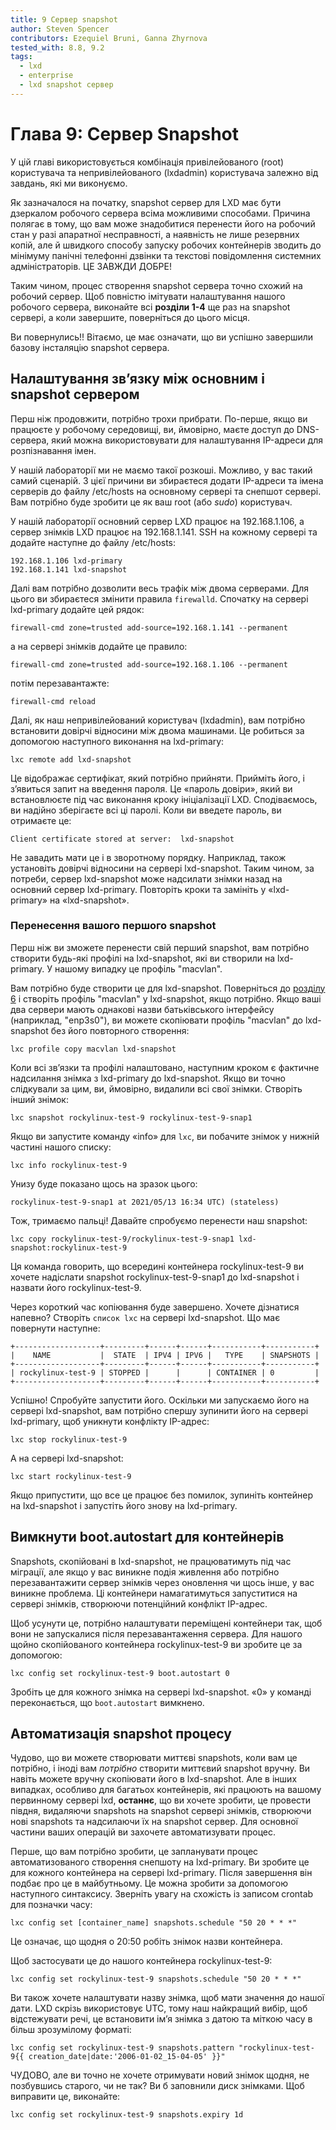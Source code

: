 ```yaml
---
title: 9 Сервер snapshot
author: Steven Spencer
contributors: Ezequiel Bruni, Ganna Zhyrnova
tested_with: 8.8, 9.2
tags:
  - lxd
  - enterprise
  - lxd snapshot сервер
---
```


# Глава 9: Сервер Snapshot

У цій главі використовується комбінація привілейованого (root) користувача та непривілейованого (lxdadmin) користувача залежно від завдань, які ми виконуємо.

Як зазначалося на початку, snapshot сервер для LXD має бути дзеркалом робочого сервера всіма можливими способами. Причина полягає в тому, що вам може знадобитися перенести його на робочий стан у разі апаратної несправності, а наявність не лише резервних копій, але й швидкого способу запуску робочих контейнерів зводить до мінімуму панічні телефонні дзвінки та текстові повідомлення системних адміністраторів. ЦЕ ЗАВЖДИ ДОБРЕ!

Таким чином, процес створення snapshot сервера точно схожий на робочий сервер. Щоб повністю імітувати налаштування нашого робочого сервера, виконайте всі **розділи 1-4** ще раз на snapshot сервері, а коли завершите, поверніться до цього місця.

Ви повернулись!! Вітаємо, це має означати, що ви успішно завершили базову інсталяцію snapshot сервера.

## Налаштування зв’язку між основним і snapshot сервером

Перш ніж продовжити, потрібно трохи прибрати. По-перше, якщо ви працюєте у робочому середовищі, ви, ймовірно, маєте доступ до DNS-сервера, який можна використовувати для налаштування IP-адреси для розпізнавання імен.

У нашій лабораторії ми не маємо такої розкоші. Можливо, у вас такий самий сценарій. З цієї причини ви збираєтеся додати IP-адреси та імена серверів до файлу /etc/hosts на основному сервері та снепшот сервері. Вам потрібно буде зробити це як ваш root (або _sudo_) користувач.

У нашій лабораторії основний сервер LXD працює на 192.168.1.106, а сервер знімків LXD працює на 192.168.1.141. SSH на кожному сервері та додайте наступне до файлу /etc/hosts:

```
192.168.1.106 lxd-primary
192.168.1.141 lxd-snapshot
```

Далі вам потрібно дозволити весь трафік між двома серверами. Для цього ви збираєтеся змінити правила `firewalld`. Спочатку на сервері lxd-primary додайте цей рядок:

```
firewall-cmd zone=trusted add-source=192.168.1.141 --permanent
```

а на сервері знімків додайте це правило:

```
firewall-cmd zone=trusted add-source=192.168.1.106 --permanent
```

потім перезавантажте:

```
firewall-cmd reload
```

Далі, як наш непривілейований користувач (lxdadmin), вам потрібно встановити довірчі відносини між двома машинами. Це робиться за допомогою наступного виконання на lxd-primary:

```
lxc remote add lxd-snapshot
```

Це відображає сертифікат, який потрібно прийняти. Прийміть його, і з’явиться запит на введення пароля. Це «пароль довіри», який ви встановлюєте під час виконання кроку ініціалізації LXD. Сподіваємось, ви надійно зберігаєте всі ці паролі. Коли ви введете пароль, ви отримаєте це:

```
Client certificate stored at server:  lxd-snapshot
```

Не завадить мати це і в зворотному порядку. Наприклад, також установіть довірчі відносини на сервері lxd-snapshot. Таким чином, за потреби, сервер lxd-snapshot може надсилати знімки назад на основний сервер lxd-primary. Повторіть кроки та замініть у «lxd-primary» на «lxd-snapshot».

### Перенесення вашого першого snapshot

Перш ніж ви зможете перенести свій перший snapshot, вам потрібно створити будь-які профілі на lxd-snapshot, які ви створили на lxd-primary. У нашому випадку це профіль "macvlan".

Вам потрібно буде створити це для lxd-snapshot. Поверніться до [розділу 6](06-profiles.md) і створіть профіль "macvlan" у lxd-snapshot, якщо потрібно. Якщо ваші два сервери мають однакові назви батьківського інтерфейсу (наприклад, "enp3s0"), ви можете скопіювати профіль "macvlan" до lxd-snapshot без його повторного створення:

```
lxc profile copy macvlan lxd-snapshot
```

Коли всі зв’язки та профілі налаштовано, наступним кроком є фактичне надсилання знімка з lxd-primary до lxd-snapshot. Якщо ви точно слідкували за цим, ви, ймовірно, видалили всі свої знімки. Створіть інший знімок:

```
lxc snapshot rockylinux-test-9 rockylinux-test-9-snap1
```

Якщо ви запустите команду «info» для `lxc`, ви побачите знімок у нижній частині нашого списку:

```
lxc info rockylinux-test-9
```

Унизу буде показано щось на зразок цього:

```
rockylinux-test-9-snap1 at 2021/05/13 16:34 UTC) (stateless)
```

Тож, тримаємо пальці! Давайте спробуємо перенести наш snapshot:

```
lxc copy rockylinux-test-9/rockylinux-test-9-snap1 lxd-snapshot:rockylinux-test-9
```

Ця команда говорить, що всередині контейнера rockylinux-test-9 ви хочете надіслати snapshot rockylinux-test-9-snap1 до lxd-snapshot і назвати його rockylinux-test-9.

Через короткий час копіювання буде завершено. Хочете дізнатися напевно? Створіть `список lxc` на сервері lxd-snapshot. Що має повернути наступне:

```
+-------------------+---------+------+------+-----------+-----------+
|    NAME           |  STATE  | IPV4 | IPV6 |   TYPE    | SNAPSHOTS |
+-------------------+---------+------+------+-----------+-----------+
| rockylinux-test-9 | STOPPED |      |      | CONTAINER | 0         |
+-------------------+---------+------+------+-----------+-----------+
```

Успішно! Спробуйте запустити його. Оскільки ми запускаємо його на сервері lxd-snapshot, вам потрібно спершу зупинити його на сервері lxd-primary, щоб уникнути конфлікту IP-адрес:

```
lxc stop rockylinux-test-9
```

А на сервері lxd-snapshot:

```
lxc start rockylinux-test-9
```

Якщо припустити, що все це працює без помилок, зупиніть контейнер на lxd-snapshot і запустіть його знову на lxd-primary.

## Вимкнути boot.autostart для контейнерів

Snapshots, скопійовані в lxd-snapshot, не працюватимуть під час міграції, але якщо у вас виникне подія живлення або потрібно перезавантажити сервер знімків через оновлення чи щось інше, у вас виникне проблема. Ці контейнери намагатимуться запуститися на сервері знімків, створюючи потенційний конфлікт IP-адрес.

Щоб усунути це, потрібно налаштувати переміщені контейнери так, щоб вони не запускалися після перезавантаження сервера. Для нашого щойно скопійованого контейнера rockylinux-test-9 ви зробите це за допомогою:

```
lxc config set rockylinux-test-9 boot.autostart 0
```

Зробіть це для кожного знімка на сервері lxd-snapshot. «0» у команді переконається, що `boot.autostart` вимкнено.

## Автоматизація snapshot процесу

Чудово, що ви можете створювати миттєві snapshots, коли вам це потрібно, і іноді вам _потрібно_ створити миттєвий snapshot вручну. Ви навіть можете вручну скопіювати його в lxd-snapshot. Але в інших випадках, особливо для багатьох контейнерів, які працюють на вашому первинному сервері lxd, **останнє**, що ви хочете зробити, це провести півдня, видаляючи snapshots на snapshot сервері знімків, створюючи нові snapshots та надсилаючи їх на snapshot сервер. Для основної частини ваших операцій ви захочете автоматизувати процес.

Перше, що вам потрібно зробити, це запланувати процес автоматизованого створення снепшоту на lxd-primary. Ви зробите це для кожного контейнера на сервері lxd-primary. Після завершення він подбає про це в майбутньому. Це можна зробити за допомогою наступного синтаксису. Зверніть увагу на схожість із записом crontab для позначки часу:

```
lxc config set [container_name] snapshots.schedule "50 20 * * *"
```

Це означає, що щодня о 20:50 робіть знімок назви контейнера.

Щоб застосувати це до нашого контейнера rockylinux-test-9:

```
lxc config set rockylinux-test-9 snapshots.schedule "50 20 * * *"
```

Ви також хочете налаштувати назву знімка, щоб мати значення до нашої дати. LXD скрізь використовує UTC, тому наш найкращий вибір, щоб відстежувати речі, це встановити ім’я знімка з датою та міткою часу в більш зрозумілому форматі:

```
lxc config set rockylinux-test-9 snapshots.pattern "rockylinux-test-9{{ creation_date|date:'2006-01-02_15-04-05' }}"
```

ЧУДОВО, але ви точно не хочете отримувати новий знімок щодня, не позбувшись старого, чи не так? Ви б заповнили диск знімками. Щоб виправити це, виконайте:

```
lxc config set rockylinux-test-9 snapshots.expiry 1d
```
